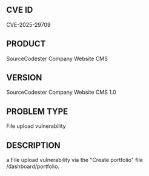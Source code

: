 ## CVE ID

CVE-2025-29709

## PRODUCT

SourceCodester Company Website CMS

## VERSION

SourceCodester Company Website CMS 1.0

## PROBLEM TYPE

File upload vulnerability

## DESCRIPTION

a File upload vulnerability via the "Create portfolio" file /dashboard/portfolio.